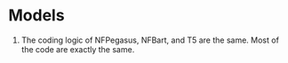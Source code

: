 # Models

1. The coding logic of NFPegasus, NFBart, and T5 are the same. Most of the code are exactly the same.